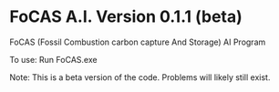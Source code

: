 # FoCAS A.I. Version 0.1.1 (beta)

FoCAS (Fossil Combustion carbon capture And Storage) AI Program

To use: Run FoCAS.exe

Note: This is a beta version of the code. Problems will likely still exist.
